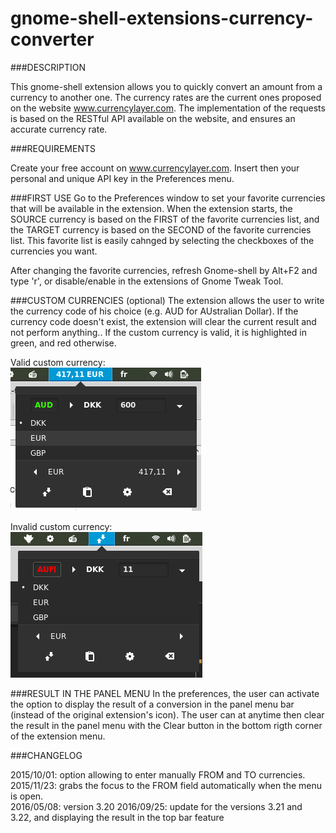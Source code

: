 # gnome-shell-extensions-currency-converter

###DESCRIPTION

This gnome-shell extension allows you to quickly convert an amount from a currency to another one.
The currency rates are the current ones proposed on the website www.currencylayer.com. The implementation of the requests is based on the RESTful API available on the website, and ensures an accurate currency rate.

###REQUIREMENTS

Create your free account on www.currencylayer.com. Insert then your personal and unique API key in the Preferences menu.

###FIRST USE
Go to the Preferences window to set your favorite currencies that will be available in the extension.
When the extension starts, the SOURCE currency is based on the FIRST of the favorite currencies list, and the TARGET currency is based on the SECOND of the favorite currencies list. This favorite list is easily cahnged by selecting the checkboxes of the currencies you want.

After changing the favorite currencies, refresh Gnome-shell by Alt+F2 and type 'r', or disable/enable in the extensions of Gnome Tweak Tool.

###CUSTOM CURRENCIES (optional)
The extension allows the user to write the currency code of his choice (e.g. AUD for AUstralian Dollar). If the currency code doesn't exist, the extension will clear the current result and not perform anything.. If the custom currency is valid, it is highlighted in green, and red otherwise. 

Valid custom currency:  
![valid_custom](./valid_custom.png)

Invalid custom currency:  
![invalid_custom](./invalid_custom.png)

###RESULT IN THE PANEL MENU
In the preferences, the user can activate the option to display the result of a conversion in the panel menu bar (instead of the original extension's icon). The user can at anytime then clear the result in the panel menu with the Clear button in the bottom rigth corner of the extension menu.

###CHANGELOG

2015/10/01: option allowing to enter manually FROM and TO currencies.  
2015/11/23: grabs the focus to the FROM field automatically when the menu is open.  
2016/05/08: version 3.20
2016/09/25: update for the versions 3.21 and 3.22, and displaying the result in the top bar feature
